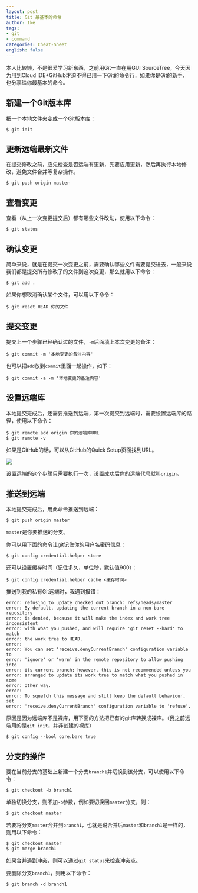 ```yaml
---
layout: post
title: Git 最基本的命令
author: Ike
tags:
- git
- command
categories: Cheat-Sheet
english: false
---
```


本人比较懒，不是很爱学习新东西，之前用Git一直在用GUI SourceTree，今天因为用到Cloud IDE+GitHub才迫不得已用一下Git的命令行，如果你是Git的新手，也分享给你最基本的命令。

## 新建一个Git版本库

把一个本地文件夹变成一个Git版本库：

```shell
$ git init
```
## 更新远端最新文件

在提交修改之前，应先检查是否远端有更新，先要应用更新，然后再执行本地修改，避免文件合并等复杂操作。

```shell
$ git push origin master
```

## 查看变更

查看（从上一次变更提交后）都有哪些文件改动，使用以下命令：

```shell
$ git status
```

## 确认变更

简单来说，就是在提交一次变更之前，需要确认哪些文件需要提交进去，一般来说我们都是提交所有修改了的文件到这次变更，那么就用以下命令：

```shell
$ git add .
```

如果你想取消确认某个文件，可以用以下命令：

```shell
$ git reset HEAD 你的文件
```
## 提交变更

提交上一个步骤已经确认过的文件，``-m``后面填上本次变更的备注：

```shell
$ git commit -m '本地变更的备注内容'
```

也可以把``add``放到``commit``里面一起操作，如下：


```shell
$ git commit -a -m '本地变更的备注内容'
```

## 设置远端库

本地提交完成后，还需要推送到远端，第一次提交到远端时，需要设置远端库的路径，使用以下命令：

```shell
$ git remote add origin 你的远端库URL
$ git remote -v
```

如果是GitHub的话，可以从GitHub的Quick Setup页面找到URL。

![](https://help.github.com/assets/images/help/repository/copy-remote-repository-url-quick-setup.png)

设置远端的这个步骤只需要执行一次，设置成功后你的远端代号就叫``origin``。

## 推送到远端

本地提交完成后，用此命令推送到远端：

```shell
$ git push origin master
```
``master``是你要推送的分支。

你可以用下面的命令让git记住你的用户名密码信息：

```shell
$ git config credential.helper store
```

还可以设置缓存时间（记住多久，单位秒，默认值900）：

```shell
$ git config credential.helper cache <缓存时间>
```

推送到我的私有Git远端时，我遇到报错：

```shell
error: refusing to update checked out branch: refs/heads/master
error: By default, updating the current branch in a non-bare repository
error: is denied, because it will make the index and work tree inconsistent
error: with what you pushed, and will require 'git reset --hard' to match
error: the work tree to HEAD.
error: 
error: You can set 'receive.denyCurrentBranch' configuration variable to
error: 'ignore' or 'warn' in the remote repository to allow pushing into
error: its current branch; however, this is not recommended unless you
error: arranged to update its work tree to match what you pushed in some
error: other way.
error: 
error: To squelch this message and still keep the default behaviour, set
error: 'receive.denyCurrentBranch' configuration variable to 'refuse'.
```

原因是因为远端库不是裸库，用下面的方法把已有的git库转换成裸库。（我之前远端用的是``git init``，并非创建的裸库）

```shell
$ git config --bool core.bare true
```

## 分支的操作

要在当前分支的基础上新建一个分支``branch1``并切换到该分支，可以使用以下命令：

```shell
$ git checkout -b branch1
```

单独切换分支，则不加``-b``参数，例如要切换回``master``分支，则：

```shell
$ git checkout master
```

若要将分支``master``合并到``branch1``，也就是说合并后``master``和``branch1``是一样的，则用以下命令：

```shell
$ git checkout master
$ git merge branch1
```
如果合并遇到冲突，则可以通过``git status``来检查冲突点。


要删除分支``branch1``，则用以下命令：

```shell
$ git branch -d branch1
```

